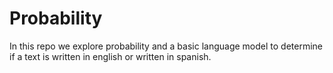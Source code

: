 # Probability

In this repo we explore probability and a basic language model to determine if a text is written in english or written in spanish.
